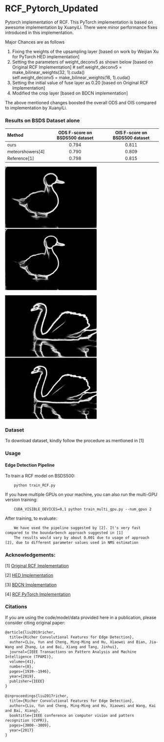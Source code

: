 # RCF_Pytorch_Updated
Pytorch implementation of RCF. This PyTorch implementation is based on awesome implementation by XuanyiLi.
There were minor performance fixes introduced in this implementation.

Major Chances are as follows
1. Fixing the weights of the upsampling layer [based on work by Weijian Xu for PyTorch HED  implementation]
2. Setting the parameters of weight_deconv5 as shown below [based on Original RCF Implementation]
        # self.weight_deconv5 =  make_bilinear_weights(32, 1).cuda()   
        self.weight_deconv5 =  make_bilinear_weights(16, 1).cuda()
3. Setting the initial value of fuse layer as 0.20 [based on Original RCF Implementation]
4. Modified the crop layer [based on BDCN implementation]

The above mentioned changes boosted the overall ODS and OIS compared to implementation by XuanyiLi.

### Results on BSDS Dataset alone

| Method |ODS F-score on BSDS500 dataset |OIS F-score on BSDS500 dataset|
|:---|:---:|:---:|
|ours| 0.794 | 0.811 |
|meteorshowers[4]| 0.790 | 0.809 |
| Reference[1]| 0.798 | 0.815  |


<p float="left">
  <img src="/results/43051_meteorshowers.png" width="300" />
  <img src="/results/43051_ours.png" width="300" />
</p>

<p float="left">
  <img src="/results/8068_meteorshowers.png" width="300" />
  <img src="/results/8068_ours.png" width="300" />
</p>


### Dataset
To download dataset, kindly follow the procedure as mentioned in [1]

### Usage

#### Edge Detection Pipeline

To train a RCF model on BSDS500:

        python train_RCF.py

If you have multiple GPUs on your machine, you can also run the multi-GPU version training:

        CUDA_VISIBLE_DEVICES=0,1 python train_multi_gpu.py --num_gpus 2

After training, to evaluate:

        We have used the pipeline suggested by [2]. It's very fast compared to the boundarbench approach suggested in [1]
        The results would vary by about 0.001 due to usage of approach [2], due to different parameter values used in NMS estimation


### Acknowledgements:

[1] <a href="https://github.com/yun-liu/rcf">Original RCF Implementation</a> 

[2] <a href="https://github.com/xwjabc/hed">HED Implementation</a> 

[3] <a href="https://github.com/pkuCactus/BDCN">BDCN Implementation</a> 

[4] <a href="https://github.com/meteorshowers/RCF-pytorch">RCF PyTorch Implementation</a>


### Citations

If you are using the code/model/data provided here in a publication, please consider citing original paper:

    @article{liu2019richer,
      title={Richer Convolutional Features for Edge Detection},
      author={Liu, Yun and Cheng, Ming-Ming and Hu, Xiaowei and Bian, Jia-Wang and Zhang, Le and Bai, Xiang and Tang, Jinhui},
      journal={IEEE Transactions on Pattern Analysis and Machine Intelligence (TPAMI)},
      volume={41},
      number={8},
      pages={1939--1946},
      year={2019},
      publisher={IEEE}
    }

    @inproceedings{liu2017richer,
      title={Richer Convolutional Features for Edge Detection},
      author={Liu, Yun and Cheng, Ming-Ming and Hu, Xiaowei and Wang, Kai and Bai, Xiang},
      booktitle={IEEE conference on computer vision and pattern recognition (CVPR)},
      pages={3000--3009},
      year={2017}
    }
